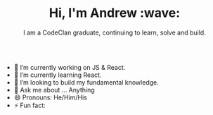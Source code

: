 <h1 align='center'> Hi, I'm Andrew :wave: </h1>

<p align='center'>
  I am a CodeClan graduate, continuing to learn, solve and build.
</p>



<br />
<br />

- 🔭 I’m currently working on JS & React.
- 🌱 I’m currently learning React.
- 👯 I’m looking to build my fundamental knowledge.
- 💬 Ask me about ... Anything
- 😄 Pronouns: He/Him/His
- ⚡ Fun fact: 

[linkedin]: https://www.linkedin.com/in/andrew-peattie/

